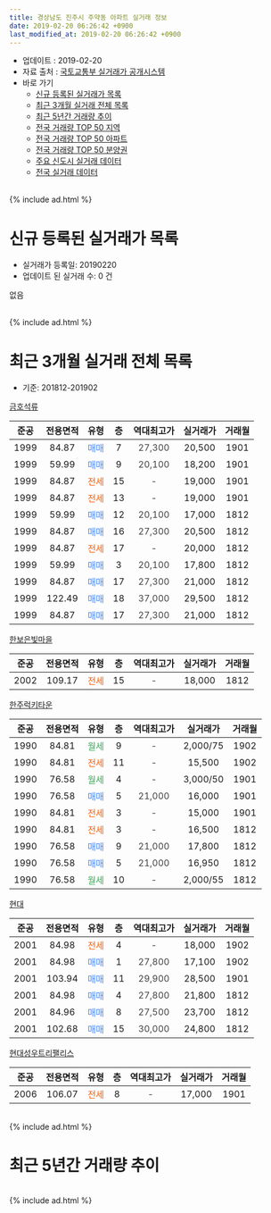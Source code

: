 ```yaml
---
title: 경상남도 진주시 주약동 아파트 실거래 정보
date: 2019-02-20 06:26:42 +0900
last_modified_at: 2019-02-20 06:26:42 +0900
---
```


* 업데이트 : 2019-02-20
* 자료 출처 : [국토교통부 실거래가 공개시스템](http://rt.molit.go.kr)
* 바로 가기
    * [신규 등록된 실거래가 목록](#신규-등록된-실거래가-목록)
    * [최근 3개월 실거래 전체 목록](#최근-3개월-실거래-전체-목록)
    * [최근 5년간 거래량 추이](#최근-5년간-거래량-추이)
    * [전국 거래량 TOP 50 지역](https://inasie.github.io/apt-trade-info/최근-3개월-전국에서-가장-거래가-많이-발생한-지역)
    * [전국 거래량 TOP 50 아파트](https://inasie.github.io/apt-trade-info/최근-3개월-전국에서-가장-거래가-많이-발생한-아파트)
    * [전국 거래량 TOP 50 분양권](https://inasie.github.io/apt-trade-info/최근-3개월-전국에서-가장-거래가-많이-발생한-분양권)
    * [주요 신도시 실거래 데이터](https://inasie.github.io/apt-trade-info/주요-신도시)
    * [전국 실거래 데이터](https://inasie.github.io/apt-trade-info/전국)
<br>
{% include ad.html %}
<br>

# 신규 등록된 실거래가 목록
* 실거래가 등록일: 20190220
* 업데이트 된 실거래 수: 0 건

없음

<br>
{% include ad.html %}
<br>

# 최근 3개월 실거래 전체 목록
* 기준: 201812-201902


[금호석류](https://search.naver.com/search.naver?query=%EA%B2%BD%EC%83%81%EB%82%A8%EB%8F%84+%EC%A7%84%EC%A3%BC%EC%8B%9C+%EC%A3%BC%EC%95%BD%EB%8F%99+%EA%B8%88%ED%98%B8%EC%84%9D%EB%A5%98)

|준공|전용면적|유형|층|역대최고가|실거래가|거래월|
|:---:|:---:|:---:|:---:|:---:|:---:|:---:|
|1999|84.87|<span style="color:#4285f3">매매</span>|7|<span style="color:#444444">27,300</span>|20,500|1901|
|1999|59.99|<span style="color:#4285f3">매매</span>|9|<span style="color:#444444">20,100</span>|18,200|1901|
|1999|84.87|<span style="color:#ff5a00">전세</span>|15|<span style="color:#444444">-</span>|19,000|1901|
|1999|84.87|<span style="color:#ff5a00">전세</span>|13|<span style="color:#444444">-</span>|19,000|1901|
|1999|59.99|<span style="color:#4285f3">매매</span>|12|<span style="color:#444444">20,100</span>|17,000|1812|
|1999|84.87|<span style="color:#4285f3">매매</span>|16|<span style="color:#444444">27,300</span>|20,500|1812|
|1999|84.87|<span style="color:#ff5a00">전세</span>|17|<span style="color:#444444">-</span>|20,000|1812|
|1999|59.99|<span style="color:#4285f3">매매</span>|3|<span style="color:#444444">20,100</span>|17,800|1812|
|1999|84.87|<span style="color:#4285f3">매매</span>|17|<span style="color:#444444">27,300</span>|21,000|1812|
|1999|122.49|<span style="color:#4285f3">매매</span>|18|<span style="color:#444444">37,000</span>|29,500|1812|
|1999|84.87|<span style="color:#4285f3">매매</span>|17|<span style="color:#444444">27,300</span>|21,000|1812|

[한보은빛마을](https://search.naver.com/search.naver?query=%EA%B2%BD%EC%83%81%EB%82%A8%EB%8F%84+%EC%A7%84%EC%A3%BC%EC%8B%9C+%EC%A3%BC%EC%95%BD%EB%8F%99+%ED%95%9C%EB%B3%B4%EC%9D%80%EB%B9%9B%EB%A7%88%EC%9D%84)

|준공|전용면적|유형|층|역대최고가|실거래가|거래월|
|:---:|:---:|:---:|:---:|:---:|:---:|:---:|
|2002|109.17|<span style="color:#ff5a00">전세</span>|15|<span style="color:#444444">-</span>|18,000|1812|

[한주럭키타운](https://search.naver.com/search.naver?query=%EA%B2%BD%EC%83%81%EB%82%A8%EB%8F%84+%EC%A7%84%EC%A3%BC%EC%8B%9C+%EC%A3%BC%EC%95%BD%EB%8F%99+%ED%95%9C%EC%A3%BC%EB%9F%AD%ED%82%A4%ED%83%80%EC%9A%B4)

|준공|전용면적|유형|층|역대최고가|실거래가|거래월|
|:---:|:---:|:---:|:---:|:---:|:---:|:---:|
|1990|84.81|<span style="color:#34a853">월세</span>|9|<span style="color:#444444">-</span>|2,000/75|1902|
|1990|84.81|<span style="color:#ff5a00">전세</span>|11|<span style="color:#444444">-</span>|15,500|1902|
|1990|76.58|<span style="color:#34a853">월세</span>|4|<span style="color:#444444">-</span>|3,000/50|1901|
|1990|76.58|<span style="color:#4285f3">매매</span>|5|<span style="color:#444444">21,000</span>|16,000|1901|
|1990|84.81|<span style="color:#ff5a00">전세</span>|3|<span style="color:#444444">-</span>|15,000|1901|
|1990|84.81|<span style="color:#ff5a00">전세</span>|3|<span style="color:#444444">-</span>|16,500|1812|
|1990|76.58|<span style="color:#4285f3">매매</span>|9|<span style="color:#444444">21,000</span>|17,800|1812|
|1990|76.58|<span style="color:#4285f3">매매</span>|5|<span style="color:#444444">21,000</span>|16,950|1812|
|1990|76.58|<span style="color:#34a853">월세</span>|10|<span style="color:#444444">-</span>|2,000/55|1812|

[현대](https://search.naver.com/search.naver?query=%EA%B2%BD%EC%83%81%EB%82%A8%EB%8F%84+%EC%A7%84%EC%A3%BC%EC%8B%9C+%EC%A3%BC%EC%95%BD%EB%8F%99+%ED%98%84%EB%8C%80)

|준공|전용면적|유형|층|역대최고가|실거래가|거래월|
|:---:|:---:|:---:|:---:|:---:|:---:|:---:|
|2001|84.98|<span style="color:#ff5a00">전세</span>|4|<span style="color:#444444">-</span>|18,000|1902|
|2001|84.98|<span style="color:#4285f3">매매</span>|1|<span style="color:#444444">27,800</span>|17,100|1902|
|2001|103.94|<span style="color:#4285f3">매매</span>|11|<span style="color:#444444">29,900</span>|28,500|1901|
|2001|84.98|<span style="color:#4285f3">매매</span>|4|<span style="color:#444444">27,800</span>|21,800|1812|
|2001|84.96|<span style="color:#4285f3">매매</span>|8|<span style="color:#444444">27,500</span>|23,700|1812|
|2001|102.68|<span style="color:#4285f3">매매</span>|15|<span style="color:#444444">30,000</span>|24,800|1812|

[현대성우트리팰리스](https://search.naver.com/search.naver?query=%EA%B2%BD%EC%83%81%EB%82%A8%EB%8F%84+%EC%A7%84%EC%A3%BC%EC%8B%9C+%EC%A3%BC%EC%95%BD%EB%8F%99+%ED%98%84%EB%8C%80%EC%84%B1%EC%9A%B0%ED%8A%B8%EB%A6%AC%ED%8C%B0%EB%A6%AC%EC%8A%A4)

|준공|전용면적|유형|층|역대최고가|실거래가|거래월|
|:---:|:---:|:---:|:---:|:---:|:---:|:---:|
|2006|106.07|<span style="color:#ff5a00">전세</span>|8|<span style="color:#444444">-</span>|17,000|1901|


<br>
{% include ad.html %}
<br>

# 최근 5년간 거래량 추이


<div style="width:100%;">
    <canvas id="deal_progress" height="200"></canvas>
</div>

<script>
new Chart(document.getElementById("deal_progress"), {
    type: 'line',
    data: {
        labels: ['201402','201403','201404','201405','201406','201407','201408','201409','201410','201411','201412','201501','201502','201503','201504','201505','201506','201507','201508','201509','201510','201511','201512','201601','201602','201603','201604','201605','201606','201607','201608','201609','201610','201611','201612','201701','201702','201703','201704','201705','201706','201707','201708','201709','201710','201711','201712','201801','201802','201803','201804','201805','201806','201807','201808','201809','201810','201811','201812','201901','201902'],
        datasets: [{
            label: '매매',
            pointRadius: 1,
            data: [14, 12, 12, 11, 13, 16, 9, 11, 12, 19, 20, 18, 13, 27, 19, 18, 12, 16, 28, 22, 26, 26, 23, 19, 26, 31, 19, 24, 27, 18, 15, 22, 22, 22, 20, 21, 20, 17, 16, 8, 17, 15, 15, 14, 12, 14, 14, 21, 16, 11, 12, 10, 5, 10, 8, 11, 20, 7, 11, 4, 1],
            borderColor: "rgba(255, 201, 14, 1)",
            backgroundColor: "rgba(255, 201, 14, 0.5)",
            fill: false,
            lineTension: 0
        },{
            label: '전월세',
            pointRadius: 1,
            data: [3, 8, 7, 4, 8, 8, 4, 5, 11, 9, 9, 15, 7, 9, 5, 4, 8, 3, 4, 8, 7, 10, 12, 5, 8, 6, 6, 6, 2, 3, 4, 4, 3, 7, 6, 6, 11, 7, 5, 5, 4, 5, 2, 7, 7, 11, 10, 11, 6, 11, 7, 6, 5, 6, 7, 8, 3, 4, 4, 5, 3],
            borderColor: "rgba(0, 141, 185, 1)",
            backgroundColor: "rgba(0, 141, 185, 0.5)",
            fill: false,
            lineTension: 0
        }
        ]
    },
    options: {
        responsive: true,
        title: {
            display: false
        },
        tooltips: {
            mode: 'index',
            intersect: false
        },
        hover: {
            mode: 'nearest',
            intersect: true
        },
        scales: {
            xAxes: [{
                display: true,
                scaleLabel: {
                    display: true,
                    labelString: '년/월'
                }
            }],
            yAxes: [{
                display: true,
                ticks: {
                    suggestedMin: 0,
                },
                scaleLabel: {
                    display: true,
                    labelString: '실거래 수'
                }
            }]
        }
    }
});

</script>


<br>
{% include ad.html %}
<br>

